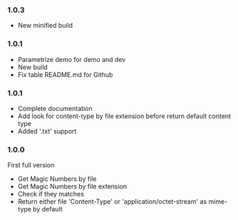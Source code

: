 ### 1.0.3
- New minified build
### 1.0.1
- Parametrize demo for demo and dev
- New build
- Fix table README.md for Github
### 1.0.1
- Complete documentation
- Add look for content-type by file extension before return default content type
- Added '.txt' support
### 1.0.0
First full version
- Get Magic Numbers by file
- Get Magic Numbers by file extension
- Check if they matches
- Return either file 'Content-Type' or 'application/octet-stream' as mime-type by default